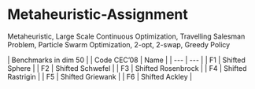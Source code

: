 # Metaheuristic-Assignment
Metaheuristic, Large Scale Continuous Optimization, Travelling Salesman Problem, Particle Swarm Optimization, 2-opt, 2-swap, Greedy Policy 

| Benchmarks in dim 50 |
| Code CEC’08 | Name |
| --- | --- |
| F1 | Shifted Sphere |
| F2 | Shifted Schwefel |
| F3 | Shifted Rosenbrock |
| F4 | Shifted Rastrigin |
| F5 | Shifted Griewank |
| F6 | Shifted Ackley |

